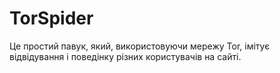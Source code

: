 # TorSpider
Це простий павук, який, використовуючи мережу Tor, імітує відвідування і поведінку різних користувачів на сайті.
